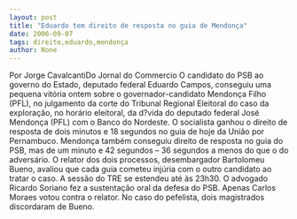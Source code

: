 ```yaml
---
layout: post
title: "Eduardo tem direito de resposta no guia de Mendonça"
date: 2006-09-07
tags: direito,eduardo,mendonça
author: None
---
```


Por Jorge CavalcantiDo Jornal do Commercio
O candidato do PSB ao governo do Estado, deputado federal Eduardo Campos, conseguiu uma pequena vitória ontem sobre o governador-candidato Mendonça Filho (PFL), no julgamento da corte do Tribunal Regional Eleitoral do caso da exploração, no horário eleitoral, da d?vida do deputado federal José Mendonça (PFL) com o Banco do Nordeste. 
O socialista ganhou o direito de resposta de dois minutos e 18 segundos no guia de hoje da União por Pernambuco. Mendonça também conseguiu direito de resposta no guia do PSB, mas de um minuto e 42 segundos – 36 segundos a menos do que o do adversário.
O relator dos dois processos, desembargador Bartolomeu Bueno, avaliou que cada guia cometeu injúria com o outro candidato ao tratar o caso. A sessão do TRE se estendeu até às 23h30. 
O advogado Ricardo Soriano fez a sustentação oral da defesa do PSB. Apenas Carlos Moraes votou contra o relator. No caso do pefelista, dois magistrados discordaram de Bueno. 